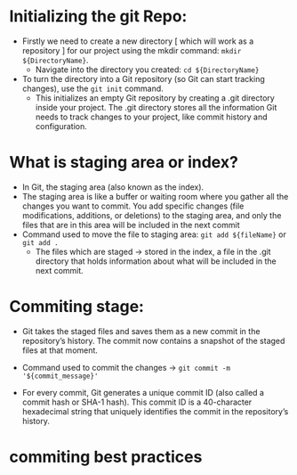 # Initializing the git Repo:

- Firstly we need to create a new directory [ which will work as a repository ] for our project using the mkdir command: `mkdir ${DirectoryName}`.
  - Navigate into the directory you created: `cd ${DirectoryName}`
- To turn the directory into a Git repository (so Git can start tracking changes), use the `git init` command.
  - This initializes an empty Git repository by creating a .git directory inside your project. The .git directory stores all the information Git needs to track changes to your project, like commit history and configuration.

# What is staging area or index?

- In Git, the staging area (also known as the index).
- The staging area is like a buffer or waiting room where you gather all the changes you want to commit. You add specific changes (file modifications, additions, or deletions) to the staging area, and only the files that are in this area will be included in the next commit
- Command used to move the file to staging area: `git add ${fileName}` or `git add .`
  - The files which are staged -> stored in the index, a file in the .git directory that holds information about what will be included in the next commit.

# Commiting stage:

- Git takes the staged files and saves them as a new commit in the repository’s history. The commit now contains a snapshot of the staged files at that moment.
- Command used to commit the changes -> `git commit -m '${commit_message}'`

- For every commit, Git generates a unique commit ID (also called a commit hash or SHA-1 hash). This commit ID is a 40-character hexadecimal string that uniquely identifies the commit in the repository’s history.


# commiting best practices
